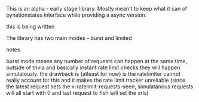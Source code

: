 This is an alpha - early stage library. Mostly mean't to keep what it can of pynationstates interface while providing a async version.

this is being written 

The library has two main modes - burst and limited

notes

burst mode means any number of requests can happen at the same time, outside of trivia and basically instant rate limit checks they will happen simulatously. the drawback is (atleast for now) is the ratelimiter cannot really account for this and it makes the rate limit tracker unreliable (since the latest request sets the x-ratelimit-requests-seen, simulatanous requests will all start with 0 and last request to fish will set the xrls)